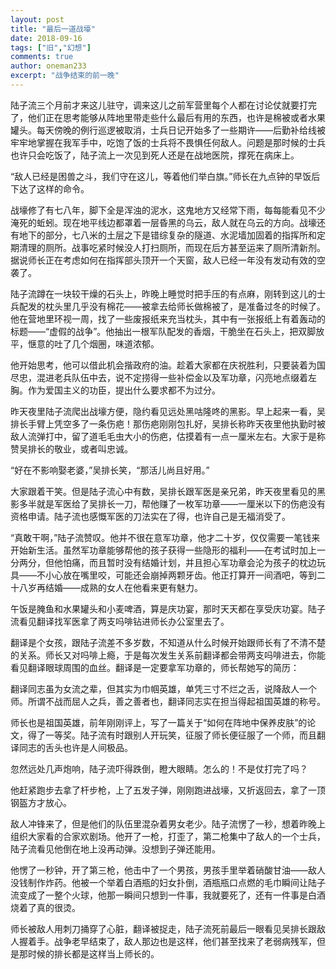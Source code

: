 ```yaml
---
layout: post
title: "最后一道战壕"
date: 2018-09-16
tags: ["旧","幻想"]
comments: true
author: oneman233
excerpt: "战争结束的前一晚"
---
```


陆子流三个月前才来这儿驻守，调来这儿之前军营里每个人都在讨论仗就要打完了，他们正在思考能够从阵地里带走些什么最后有用的东西，也许是棉被或者水果罐头。每天傍晚的例行巡逻被取消，士兵日记开始多了一些期许——后勤补给线被牢牢地掌握在我军手中，吃饱了饭的士兵将不畏惧任何敌人。问题是那时候的士兵也许只会吃饭了，陆子流上一次见到死人还是在战地医院，撑死在病床上。

“敌人已经是困兽之斗，我们守在这儿，等着他们举白旗。”师长在九点钟的早饭后下达了这样的命令。

战壕修了有七八年，脚下全是浑浊的泥水，这鬼地方又经常下雨，每每能看见不少淹死的蚯蚓。现在地平线边都罩着一层昏黑的乌云，敌人就在乌云的方向。战壕还有地下的部分，七八米的土层之下是错综复杂的隧道、水泥墙加固着的指挥所和定期清理的厕所。战事吃紧时候没人打扫厕所，而现在后方甚至运来了厕所清新剂。据说师长正在考虑如何在指挥部头顶开一个天窗，敌人已经一年没有发动有效的空袭了。

陆子流蹲在一块较干燥的石头上，昨晚上睡觉时把手压的有点麻，刚转到这儿的士兵配发的枕头里几乎没有棉花——被拿去给师长做棉被了，是准备过冬的时候了。他在营地里环视一周，找了一些废报纸来充当枕头，其中有一张报纸上有着轰动的标题——“虚假的战争”。他抽出一根军队配发的香烟，干脆坐在石头上，把双脚放平，惬意的吐了几个烟圈，味道浓郁。

他开始思考，他可以借此机会揩政府的油。趁着大家都在庆祝胜利，只要装着为国尽忠，混进老兵队伍中去，说不定捞得一些补偿金以及军功章，闪亮地点缀着左胸。作为爱国主义的功臣，提出什么要求都不为过分。

昨天夜里陆子流爬出战壕方便，隐约看见远处黑咕隆咚的黑影。早上起来一看，吴排长手臂上凭空多了一条伤疤！那伤疤刚刚包扎好，吴排长称昨天夜里他执勤时被敌人流弹打中，留了道毛毛虫大小的伤疤，估摸着有一点一厘米左右。大家于是称赞吴排长的敬业，或者叫忠诚。

“好在不影响娶老婆，”吴排长笑，“那活儿尚且好用。”

大家跟着干笑。但是陆子流心中有数，吴排长跟军医是亲兄弟，昨天夜里看见的黑影多半就是军医给了吴排长一刀，帮他赚了一枚军功章——一厘米以下的伤疤没有资格申请。陆子流也感慨军医的刀法实在了得，也许自己是无福消受了。

“真敢干啊，”陆子流赞叹。他并不很在意军功章，他才二十岁，仅仅需要一笔钱来开始新生活。虽然军功章能够帮他的孩子获得一些隐形的福利——在考试时加上一分两分，但他怕痛，而且暂时没有结婚计划，并且担心军功章会沦为孩子的枕边玩具——不小心放在嘴里咬，可能还会崩掉两颗牙齿。他正打算开一间酒吧，等到二十八岁再结婚——成熟的女人在他看来更有魅力。

午饭是腌鱼和水果罐头和小麦啤酒，算是庆功宴，那时天天都在享受庆功宴。陆子流看见翻译找军医拿了两支吗啡钻进师长办公室里去了。

翻译是个女孩，跟陆子流差不多岁数，不知道从什么时候开始跟师长有了不清不楚的关系。师长又对吗啡上瘾，于是每次发生关系前翻译都会带两支吗啡进去，你能看见翻译眼球周围的血丝。翻译是一定要拿军功章的，师长帮她写的简历：

翻译同志虽为女流之辈，但其实为巾帼英雄，单凭三寸不烂之舌，说降敌人一个师。所谓不战而屈人之兵，善之善者也，翻译同志实在担当得起祖国英雄的称号。

师长也是祖国英雄，前年刚刚评上，写了一篇关于“如何在阵地中保养皮肤”的论文，得了一等奖。陆子流有时跟别人开玩笑，征服了师长便征服了一个师，而且翻译同志的舌头也许是人间极品。

忽然远处几声炮响，陆子流吓得跌倒，瞪大眼睛。怎么的！不是仗打完了吗？

他赶紧跑步去拿了杆步枪，上了五发子弹，刚刚跑进战壕，又折返回去，拿了一顶钢盔方才放心。

敌人冲锋来了，但是他们的队伍里混杂着男女老少。陆子流愣了一秒，想着昨晚上组织大家看的合家欢剧场。他开了一枪，打歪了，第二枪集中了敌人的一个士兵，陆子流看见他倒在地上没再动弹。没想到子弹还能用。

他愣了一秒钟，开了第三枪，他击中了一个男孩，男孩手里举着硝酸甘油——敌人没钱制作炸药。他被一个举着白酒瓶的妇女扑倒，酒瓶瓶口点燃的毛巾瞬间让陆子流变成了一整个火球，他那一瞬间只想到一件事，我就要死了，还有一件事是白酒烧着了真的很烫。

师长被敌人用刺刀捅穿了心脏，翻译被捉走，陆子流死前最后一眼看见吴排长跟敌人握着手。战争老早结束了，敌人那边也是这样，他们甚至找来了老弱病残军，但是那时候的排长都是这样当上师长的。